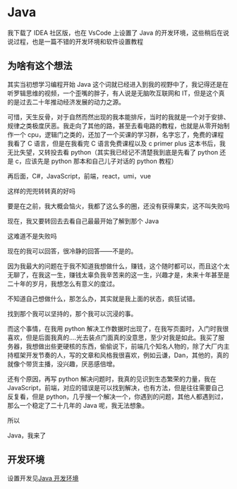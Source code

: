 # Java

我下载了 IDEA 社区版，也在 VsCode 上设置了 Java 的开发环境，这些稍后在说说过程，也是一篇不错的开发环境和软件设置教程

## 为啥有这个想法

其实当初想学习编程开始 Java 这个词就已经进入到我的视野中了，我记得还是在听罗辑思维的视频，一个歪嘴的胖子，有人说是无脑吹互联网和 IT，但是这个真的是过去二十年推动经济发展的动力之源。

可惜，天生反骨，对于自然而然出现的我本能排斥，当时的我就是一个对于安排、规律之类极度厌恶。我走向了其他的路，甚至去看电路的教程，也就是从零开始制作一个 cpu，逻辑门之类的，还加了一个买课的学习群，名字忘了，免费的课程我看了 C 语言，但是在我看完 C 语言免费课程以及 c primer plus 这本书后，我无比失望，又转投去看 python（其实我已经记不清楚我到底是先看了 python 还是 c，应该先是 python 那本和自己儿子对话的 python 教程）

再后面，C#，JavaScript，前端，react，umi，vue

这样的兜兜转转真的好吗

要是在之前，我大概会恼火，我都了这么多的圈，还没有获得果实，这不叫失败吗

现在，我又要转回去去看自己最最开始了解到那个 Java

这难道不是失败吗

现在的我可以回答，很冷静的回答——不是的。

因为我最大的问题在于我不知道我想做什么，赚钱，这个随时都可以，而且这个太无聊了，在我这一生，赚钱太辜负我辛苦来的这一生，兴趣才是，未来十年甚至是二十年的岁月，我想怎么有意义的度过。

不知道自己想做什么，那怎么办，其实就是我上面的状态，疯狂试错。

找到那个我可以坚持的，那个我可以沉浸的事。

而这个事情，在我用 python 解决工作数据时出现了，在我写页面时，入门时我很喜欢，但是后面我真的....光去装点门面真的没意思，至少对我是如此。我买了服务器，我想做出些更硬核的东西，偷偷说下，前端几个知名人物的，除了大厂内主持框架开发节奏的人，写的文章和风格我很喜欢，例如云谦，Dan，其他的，真的就像个带货主播，没兴趣，厌恶感倍增。

还有个原因，再写 python 解决问题时，我真的见识到生态繁荣的力量，我在 JavaScript，前端，对应的错误是可以找到解决，也有方法，但是往往需要自己反复看，但是 python，几乎搜一个解决一个，你遇到的问题，其他人都遇到过，那么一个稳定了二十几年的 Java 呢，我无法想象。

所以

Java，我来了

## 开发环境

设置开发见[Java 开发环境](../%E5%AE%89%E8%A3%85%E8%BD%AF%E4%BB%B6%E4%B8%8E%E4%BD%BF%E7%94%A8%E6%95%99%E7%A8%8B/Java%E5%BC%80%E5%8F%91%E7%8E%AF%E5%A2%83.md)
